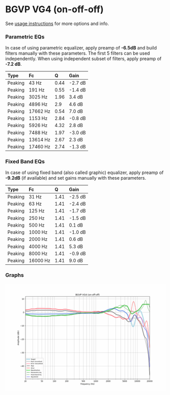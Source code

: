 # BGVP VG4 (on-off-off)
See [usage instructions](https://github.com/jaakkopasanen/AutoEq#usage) for more options and info.

### Parametric EQs
In case of using parametric equalizer, apply preamp of **-6.5dB** and build filters manually
with these parameters. The first 5 filters can be used independently.
When using independent subset of filters, apply preamp of **-7.2 dB**.

| Type    | Fc       |    Q | Gain    |
|:--------|:---------|:-----|:--------|
| Peaking | 43 Hz    | 0.44 | -2.7 dB |
| Peaking | 191 Hz   | 0.55 | -1.4 dB |
| Peaking | 3025 Hz  | 1.96 | 3.4 dB  |
| Peaking | 4896 Hz  | 2.9  | 4.6 dB  |
| Peaking | 17662 Hz | 0.54 | 7.0 dB  |
| Peaking | 1153 Hz  | 2.84 | -0.8 dB |
| Peaking | 5926 Hz  | 4.32 | 2.8 dB  |
| Peaking | 7488 Hz  | 1.97 | -3.0 dB |
| Peaking | 13614 Hz | 2.67 | 2.3 dB  |
| Peaking | 17460 Hz | 2.74 | -1.3 dB |

### Fixed Band EQs
In case of using fixed band (also called graphic) equalizer, apply preamp of **-9.2dB**
(if available) and set gains manually with these parameters.

| Type    | Fc       |    Q | Gain    |
|:--------|:---------|:-----|:--------|
| Peaking | 31 Hz    | 1.41 | -2.5 dB |
| Peaking | 63 Hz    | 1.41 | -2.4 dB |
| Peaking | 125 Hz   | 1.41 | -1.7 dB |
| Peaking | 250 Hz   | 1.41 | -1.5 dB |
| Peaking | 500 Hz   | 1.41 | 0.1 dB  |
| Peaking | 1000 Hz  | 1.41 | -1.0 dB |
| Peaking | 2000 Hz  | 1.41 | 0.6 dB  |
| Peaking | 4000 Hz  | 1.41 | 5.3 dB  |
| Peaking | 8000 Hz  | 1.41 | -0.9 dB |
| Peaking | 16000 Hz | 1.41 | 9.0 dB  |

### Graphs
![](./BGVP%20VG4%20(on-off-off).png)